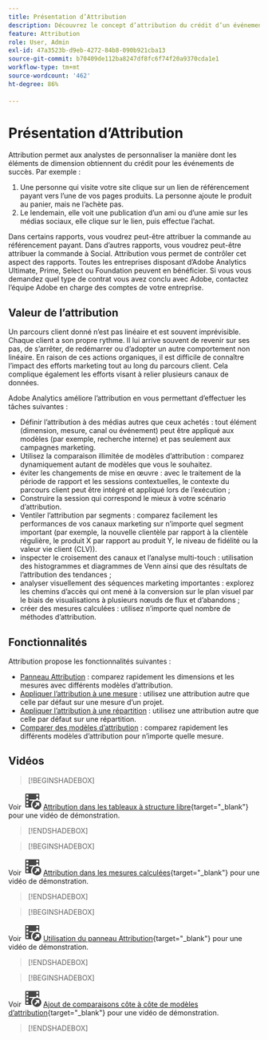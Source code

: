 ```yaml
---
title: Présentation d’Attribution
description: Découvrez le concept d’attribution du crédit d’un événement de succès à plusieurs éléments de dimension.
feature: Attribution
role: User, Admin
exl-id: 47a3523b-d9eb-4272-84b8-090b921cba13
source-git-commit: b70409de112ba8247df8fc6f74f20a9370cda1e1
workflow-type: tm+mt
source-wordcount: '462'
ht-degree: 86%

---
```


# Présentation d’Attribution

Attribution permet aux analystes de personnaliser la manière dont les éléments de dimension obtiennent du crédit pour les événements de succès. Par exemple :

1. Une personne qui visite votre site clique sur un lien de référencement payant vers l’une de vos pages produits. La personne ajoute le produit au panier, mais ne l’achète pas.
2. Le lendemain, elle voit une publication d’un ami ou d’une amie sur les médias sociaux, elle clique sur le lien, puis effectue l’achat.

Dans certains rapports, vous voudrez peut-être attribuer la commande au référencement payant. Dans d’autres rapports, vous voudrez peut-être attribuer la commande à Social. Attribution vous permet de contrôler cet aspect des rapports. Toutes les entreprises disposant d’Adobe Analytics Ultimate, Prime, Select ou Foundation peuvent en bénéficier. Si vous vous demandez quel type de contrat vous avez conclu avec Adobe, contactez l’équipe Adobe en charge des comptes de votre entreprise.

## Valeur de l’attribution

Un parcours client donné n’est pas linéaire et est souvent imprévisible. Chaque client a son propre rythme. Il lui arrive souvent de revenir sur ses pas, de s’arrêter, de redémarrer ou d’adopter un autre comportement non linéaire. En raison de ces actions organiques, il est difficile de connaître l’impact des efforts marketing tout au long du parcours client. Cela complique également les efforts visant à relier plusieurs canaux de données.

<!--
![Attribution problem](assets/attribution_iq_problem.png)
-->

Adobe Analytics améliore l’attribution en vous permettant d’effectuer les tâches suivantes :

* Définir l’attribution à des médias autres que ceux achetés : tout élément (dimension, mesure, canal ou événement) peut être appliqué aux modèles (par exemple, recherche interne) et pas seulement aux campagnes marketing.
* Utilisez la comparaison illimitée de modèles d’attribution : comparez dynamiquement autant de modèles que vous le souhaitez.
* éviter les changements de mise en œuvre : avec le traitement de la période de rapport et les sessions contextuelles, le contexte du parcours client peut être intégré et appliqué lors de l’exécution ;
* Construire la session qui correspond le mieux à votre scénario d’attribution.
* Ventiler l’attribution par segments : comparez facilement les performances de vos canaux marketing sur n’importe quel segment important (par exemple, la nouvelle clientèle par rapport à la clientèle régulière, le produit X par rapport au produit Y, le niveau de fidélité ou la valeur vie client (CLV)).
* inspecter le croisement des canaux et l’analyse multi-touch : utilisation des histogrammes et diagrammes de Venn ainsi que des résultats de l’attribution des tendances ;
* analyser visuellement des séquences marketing importantes : explorez les chemins d’accès qui ont mené à la conversion sur le plan visuel par le biais de visualisations à plusieurs nœuds de flux et d’abandons ;
* créer des mesures calculées : utilisez n’importe quel nombre de méthodes d’attribution.

## Fonctionnalités

Attribution propose les fonctionnalités suivantes :

* [Panneau Attribution](/help/analysis-workspace/c-panels/attribution.md) : comparez rapidement les dimensions et les mesures avec différents modèles d’attribution.
* [Appliquer l’attribution à une mesure](/help/analysis-workspace/visualizations/freeform-table/column-row-settings/column-settings.md) : utilisez une attribution autre que celle par défaut sur une mesure d’un projet.
* [Appliquer l’attribution à une répartition](/help/components/dimensions/t-breakdown-fa.md#apply-attribution-models-to-breakdowns) : utilisez une attribution autre que celle par défaut sur une répartition.
* [Comparer des modèles d’attribution](/help/components/apply-create-metrics.md#compare-metrics-with-different-attribution-models) : comparez rapidement les différents modèles d’attribution pour n’importe quelle mesure.

## Vidéos


>[!BEGINSHADEBOX]

Voir ![VideoCheckedOut](/help/assets/icons/VideoCheckedOut.svg) [Attribution dans les tableaux à structure libre](https://video.tv.adobe.com/v/39107?quality=12&learn=on&captions=fre_fr){target="_blank"} pour une vidéo de démonstration.

>[!ENDSHADEBOX]


>[!BEGINSHADEBOX]

Voir ![VideoCheckedOut](/help/assets/icons/VideoCheckedOut.svg) [Attribution dans les mesures calculées](https://video.tv.adobe.com/v/41477?quality=12&learn=on&captions=fre_fr){target="_blank"} pour une vidéo de démonstration.

>[!ENDSHADEBOX]


>[!BEGINSHADEBOX]

Voir ![VideoCheckedOut](/help/assets/icons/VideoCheckedOut.svg) [Utilisation du panneau Attribution](https://video.tv.adobe.com/v/39110?quality=12&learn=on&captions=fre_fr){target="_blank"} pour une vidéo de démonstration.

>[!ENDSHADEBOX]


>[!BEGINSHADEBOX]

Voir ![VideoCheckedOut](/help/assets/icons/VideoCheckedOut.svg) [Ajout de comparaisons côte à côte de modèles d’attribution](https://video.tv.adobe.com/v/327793?quality=12&learn=on&captions=fre_fr){target="_blank"} pour une vidéo de démonstration.

>[!ENDSHADEBOX]

